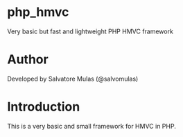 php_hmvc
========

Very basic but fast and lightweight PHP HMVC framework

Author
======
Developed by Salvatore Mulas (@salvomulas)

Introduction
============
This is a very basic and small framework for HMVC in PHP.
